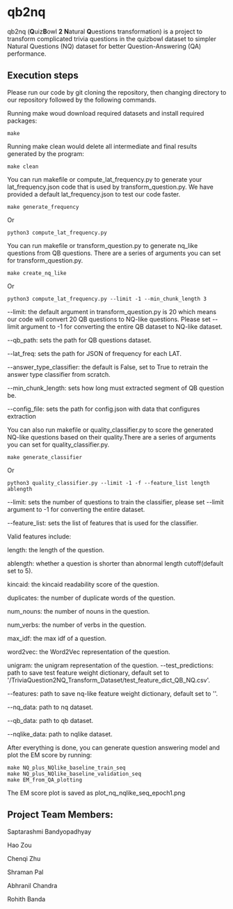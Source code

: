 # qb2nq

qb2nq (**Q**uiz**B**owl **2** **N**atural **Q**uestions transformation) is a project to transform complicated trivia questions in the quizbowl dataset to simpler Natural Questions (NQ) dataset for better Question-Answering (QA) performance.

## Execution steps

Please run our code by git cloning the repository, then changing directory to our repository followed by the following commands. 

Running make woud download required datasets and install required packages: 
```
make
```
Running make clean would delete all intermediate and final results generated by the program:
```
make clean
```

You can run makefile or compute_lat_frequency.py to generate your lat_frequency.json code that is used by transform_question.py. We have provided a default lat_frequency.json to test our code faster.
```
make generate_frequency
```
Or
```
python3 compute_lat_frequency.py
```

You can run makefile or transform_question.py to generate nq_like questions from QB questions. There are a series of arguments you can set for transform_question.py.
```
make create_nq_like
```
Or
```
python3 compute_lat_frequency.py --limit -1 --min_chunk_length 3
```

--limit: the default argument in transform_question.py is 20 which means our code will convert 20 QB questions to NQ-like questions. Please set --limit argument to -1 for converting the entire QB dataset to NQ-like dataset.

--qb_path: sets the path for QB questions dataset.

--lat_freq: sets the path for JSON of frequency for each LAT.

--answer_type_classifier: the default is False, set to True to retrain the answer type classifier from scratch.

--min_chunk_length: sets how long must extracted segment of QB question be.

--config_file: sets the path for config.json with data that configures extraction

You can also run makefile or quality_classifier.py to score the generated NQ-like questions based on their quality.There are a series of arguments you can set for quality_classifier.py.
```
make generate_classifier
```
Or
```
python3 quality_classifier.py --limit -1 -f --feature_list length ablength
```

--limit: sets the number of questions to train the classifier, please set --limit argument to -1 for converting the entire dataset.

--feature_list: sets the list of features that is used for the classifier. 

Valid features include:
    
  length: the length of the question.
    
  ablength: whether a question is shorter than abnormal length cutoff(default set to 5).
    
  kincaid: the kincaid readability score of the question.
    
  duplicates: the number of duplicate words of the question.
    
  num_nouns: the number of nouns in the question.
  
  num_verbs: the number of verbs in the question.
    
  max_idf: the max idf of a question.
    
  word2vec: the Word2Vec representation of the question.
    
  unigram: the unigram representation of the question.
--test_predictions: path to save test feature weight dictionary, default set to '/TriviaQuestion2NQ_Transform_Dataset/test_feature_dict_QB_NQ.csv'.

--features: path to save nq-like feature weight dictionary, default set to ''.

--nq_data: path to nq dataset.

--qb_data: path to qb dataset.

--nqlike_data: path to nqlike dataset.

After everything is done, you can generate question answering model and plot the EM score by running:
```
make NQ_plus_NQlike_baseline_train_seq
make NQ_plus_NQlike_baseline_validation_seq
make EM_from_QA_plotting
```
The EM score plot is saved as plot_nq_nqlike_seq_epoch1.png

## Project Team Members:

Saptarashmi Bandyopadhyay

Hao Zou

Chenqi Zhu

Shraman Pal

Abhranil Chandra

Rohith Banda
